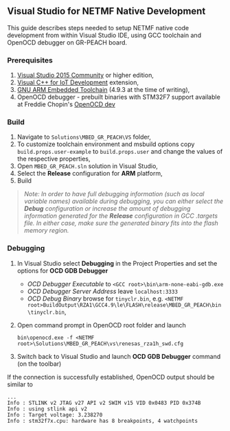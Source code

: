 ## Visual Studio for NETMF Native Development

This guide describes steps needed to setup NETMF native code development from
within Visual Studio IDE, using GCC toolchain and OpenOCD debugger on GR-PEACH board.

### Prerequisites

1. [Visual Studio 2015 Community](https://www.visualstudio.com/en-us/products/visual-studio-community-vs.aspx) or higher edition,
2. [Visual C++ for IoT Development](https://visualstudiogallery.msdn.microsoft.com/35dbae07-8c1a-4f9d-94b7-bac16cad9c01) extension,
3. [GNU ARM Embedded Toolchain](https://launchpad.net/gcc-arm-embedded) (4.9.3 at the time of writing),
4. OpenOCD debugger - prebuilt binaries with STM32F7 support available at Freddie Chopin's [OpenOCD dev](http://www.freddiechopin.info/en/download/category/10-openocd-dev)

### Build

1. Navigate to `Solutions\MBED_GR_PEACH\VS` folder,
2. To customize toolchain environment and msbuild options copy `build.props.user-example` to `build.props.user` and change the values of the respective properties,
3. Open `MBED_GR_PEACH.sln` solution in Visual Studio,
4. Select the **Release** configuration for **ARM** platform,
5. Build

>_Note: In order to have full debugging information (such as local variable names)
available during debugging, you can either select the **Debug** configuration
or increase the amount of debugging information generated for the **Release**
configuration in GCC .targets file. In either case, make sure the generated
binary fits into the flash memory region._

### Debugging

1. In Visual Studio select **Debugging** in the Project Properties and set the options for **OCD GDB Debugger**
    * _OCD Debugger Executable_ to `<GCC root>\bin\arm-none-eabi-gdb.exe`
    * _OCD Debugger Server Address_ leave `localhost:3333`
    * _OCD Debug Binary_ browse for `tinyclr.bin`, e.g. `<NETMF root>BuildOutput\RZA1\GCC4.9\le\FLASH\release\MBED_GR_PEACH\bin\tinyclr.bin`,
2. Open command prompt in OpenOCD root folder and launch

    `bin\openocd.exe -f <NETMF root>\Solutions\MBED_GR_PEACH\vs\renesas_rza1h_swd.cfg`

3. Switch back to Visual Studio and launch **OCD GDB Debugger** command (on the toolbar)

If the connection is successfully established, OpenOCD output should be similar to
```
...
Info : STLINK v2 JTAG v27 API v2 SWIM v15 VID 0x0483 PID 0x374B
Info : using stlink api v2
Info : Target voltage: 3.238270
Info : stm32f7x.cpu: hardware has 8 breakpoints, 4 watchpoints
```
